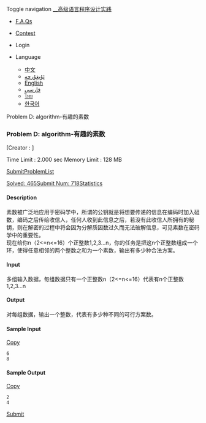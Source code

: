 Toggle navigation [__高级语言程序设计实践](./)

  * [ F.A.Qs](faqs.php)
  * [ Contest](contest.php)

  * Login

  * Language
    * [中文](setlang.php?lang=cn)
    * [ئۇيغۇرچە](setlang.php?lang=ug)
    * [English](setlang.php?lang=en)
    * [فارسی](setlang.php?lang=fa)
    * [ไทย](setlang.php?lang=th)
    * [한국어](setlang.php?lang=ko)

Problem D: algorithm-有趣的素数

### Problem D: algorithm-有趣的素数

[Creator : ]

Time Limit : 2.000 sec  Memory Limit : 128 MB  
  
[Submit](submitpage.php?cid=1285&pid=3&langmask=2031540)[ProblemList](contest.php?cid=1285)

[Solved: 465](status.php?problem_id=1054&jresult=4)[Submit Num:
718](status.php?problem_id=1054)[Statistics](problemstatus.php?id=1054)

####  Description

素数被广泛地应用于密码学中，所谓的公钥就是将想要传递的信息在编码时加入砠数，编码之后传给收信人，任何人收到此信息之后，若没有此收信人所拥有的秘钥，则在解密的过程中将会因为分解质因数过久而无法破解信息，可见素数在密码学中的重要性。  
现在给你n（2<=n<=16）个正整数1,2,3...n，你的任务是把这n个正整数组成一个环，使得任意相邻的两个整数之和为一个素数，输出有多少种合法方案。

####  Input

多组输入数据，每组数据只有一个正整数n（2<=n<=16）代表有n个正整数 1,2,3...n

####  Output

对每组数据，输出一个整数，代表有多少种不同的可行方案数。

####  Sample Input
[Copy](javascript:CopyToClipboard\($\('#sampleinput'\).text\(\)\))

    
    
    6
    8

####  Sample Output
[Copy](javascript:CopyToClipboard\($\('#sampleoutput'\).text\(\)\))

    
    
    2
    4

[Submit](submitpage.php?cid=1285&pid=3&langmask=2031540)

